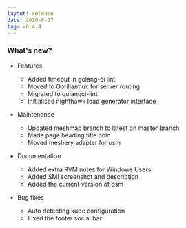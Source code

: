 ```yaml
---
layout: release
date: 2020-8-27
tag: v0.4.4
---
```


### What's new?

- Features

  - Added timeout in golang-ci lint
  - Moved to Gorilla/mux for server routing
  - Migrated to golangci-lint
  - Initialised nighthawk load generator interface

- Maintenance

  - Updated meshmap branch to latest on master branch
  - Made page heading title bold
  - Moved meshery adapter for osm

- Documentation

  - Added extra RVM notes for Windows Users
  - Added SMI screenshot and description
  - Added the current version of osm

- Bug fixes
  - Auto detecting kube configuration
  - Fixed the footer social bar

